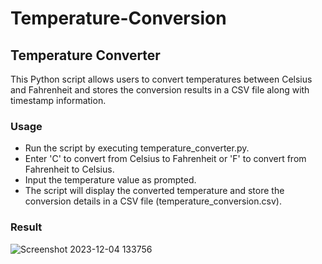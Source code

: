 # Temperature-Conversion

## Temperature Converter
This Python script allows users to convert temperatures between Celsius and Fahrenheit and stores the conversion results in a CSV file along with timestamp information.

### Usage
- Run the script by executing temperature_converter.py.
- Enter 'C' to convert from Celsius to Fahrenheit or 'F' to convert from Fahrenheit to Celsius.
- Input the temperature value as prompted.
- The script will display the converted temperature and store the conversion details in a CSV file (temperature_conversion.csv).

### Result
![Screenshot 2023-12-04 133756](https://github.com/Imraanjaafar/Temperature-Conversion/assets/151133555/f955b8b3-affa-45c8-ac83-38b4c843a338)
